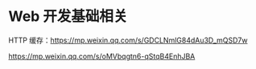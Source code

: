 # Web 开发基础相关

HTTP 缓存：https://mp.weixin.qq.com/s/GDCLNmlG84dAu3D_mQSD7w

https://mp.weixin.qq.com/s/oMVbqgtn6-qStqB4EnhJBA
